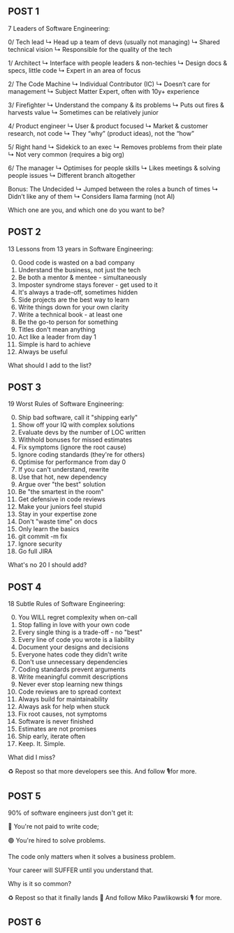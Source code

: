 ## POST 1

7 Leaders of Software Engineering:

0/ Tech lead
↳ Head up a team of devs (usually not managing)
↳ Shared technical vision
↳ Responsible for the quality of the tech

1/ Architect
↳ Interface with people leaders & non-techies
↳ Design docs & specs, little code
↳ Expert in an area of focus

2/ The Code Machine
↳ Individual Contributor (IC)
↳ Doesn’t care for management
↳ Subject Matter Expert, often with 10y+ experience

3/ Firefighter
↳ Understand the company & its problems
↳ Puts out fires & harvests value
↳ Sometimes can be relatively junior

4/ Product engineer
↳ User & product focused
↳ Market & customer research, not code
↳ They “why” (product ideas), not the “how”

5/ Right hand
↳ Sidekick to an exec
↳ Removes problems from their plate
↳ Not very common (requires a big org)

6/ The manager
↳ Optimises for people skills
↳ Likes meetings & solving people issues
↳ Different branch altogether

Bonus: The Undecided
↳ Jumped between the roles a bunch of times
↳ Didn’t like any of them
↳ Considers llama farming (not AI)

Which one are you, and which one do you want to be?

## POST 2

13 Lessons from 13 years in Software Engineering:

0. Good code is wasted on a bad company
1. Understand the business, not just the tech
2. Be both a mentor & mentee - simultaneously
3. Imposter syndrome stays forever - get used to it
4. It's always a trade-off, sometimes hidden
5. Side projects are the best way to learn
6. Write things down for your own clarity
7. Write a technical book - at least one
8. Be the go-to person for something
9. Titles don't mean anything
10. Act like a leader from day 1
11. Simple is hard to achieve
12. Always be useful

What should I add to the list?

## POST 3

19 Worst Rules of Software Engineering:

0. Ship bad software, call it "shipping early"
1. Show off your IQ with complex solutions
2. Evaluate devs by the number of LOC written
3. Withhold bonuses for missed estimates
4. Fix symptoms (ignore the root cause)
5. Ignore coding standards (they're for others)
6. Optimise for performance from day 0
7. If you can't understand, rewrite
8. Use that hot, new dependency
9. Argue over "the best" solution
10. Be "the smartest in the room"
11. Get defensive in code reviews
12. Make your juniors feel stupid
13. Stay in your expertise zone
14. Don't "waste time" on docs
15. Only learn the basics
16. git commit -m fix
17. Ignore security
18. Go full JIRA

What's no 20 I should add?

## POST 4

18 Subtle Rules of Software Engineering:

0. You WILL regret complexity when on-call
1. Stop falling in love with your own code
2. Every single thing is a trade-off - no "best"
3. Every line of code you wrote is a liability
4. Document your designs and decisions
5. Everyone hates code they didn’t write
6. Don't use unnecessary dependencies
7. Coding standards prevent arguments
8. Write meaningful commit descriptions
9. Never ever stop learning new things
10. Code reviews are to spread context
11. Always build for maintainability
12. Always ask for help when stuck
13. Fix root causes, not symptoms
14. Software is never finished
15. Estimates are not promises
16. Ship early, iterate often
17. Keep. It. Simple.

What did I miss?

♻️ Repost so that more developers see this.
And follow <name> 🎙️for more.

## POST 5

90% of software engineers just don't get it:

🔴 You're not paid to write code;

🟢 You're hired to solve problems.

The code only matters when it solves a business problem.

Your career will SUFFER until you understand that.

Why is it so common?

♻️ Repost so that it finally lands
🔔 And follow Miko Pawlikowski 🎙️ for more.

## POST 6
